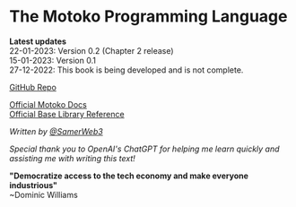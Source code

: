 # The Motoko Programming Language

**Latest updates**  
22-01-2023: Version 0.2 (Chapter 2 release)  
15-01-2023: Version 0.1  
27-12-2022: This book is being developed and is not complete.

[GitHub Repo](https://github.com/Web3NL/motoko-book)

[Official Motoko Docs](https://internetcomputer.org/docs/current/developer-docs/build/cdks/motoko-dfinity/motoko/)  
[Official Base Library Reference](https://internetcomputer.org/docs/current/references/motoko-ref/)

*Written by [@SamerWeb3](https://twitter.com/SamerWeb3)*  

*Special thank you to OpenAI's ChatGPT for helping me learn quickly and assisting me with writing this text!* 

**"Democratize access to the tech economy and make everyone industrious"**  
~Dominic Williams


